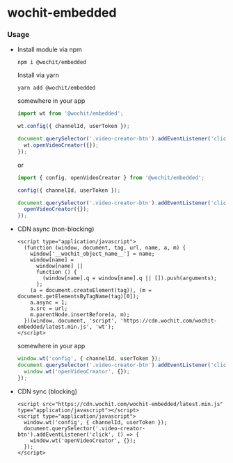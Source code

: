 # wochit-embedded

### Usage
* Install module via npm
  ```shell
  npm i @wochit/embedded
  ```
  Install via yarn
  ```shell
  yarn add @wochit/embedded
  ```
  somewhere in your app
  ```javascript
  import wt from '@wochit/embedded';

  wt.config({ channelId, userToken });
  
  document.querySelector('.video-creator-btn').addEventListener('click', () => {
    wt.openVideoCreator({});
  });
  ```
  or
  ```javascript
  import { config, openVideoCreator } from '@wochit/embedded';
  
  config({ channelId, userToken });
  
  document.querySelector('.video-creator-btn').addEventListener('click', () => {
    openVideoCreator({});
  });
  ```

* CDN async (non-blocking)
  ```xhtml
  <script type="application/javascript">
    (function (window, document, tag, url, name, a, m) {
      window['__wochit_object_name__'] = name;
      window[name] =
        window[name] ||
        function () {
          (window[name].q = window[name].q || []).push(arguments);
        };
      (a = document.createElement(tag)), (m = document.getElementsByTagName(tag)[0]);
      a.async = 1;
      a.src = url;
      m.parentNode.insertBefore(a, m);
    })(window, document, 'script', 'https://cdn.wochit.com/wochit-embedded/latest.min.js', 'wt');
  </script>
  ```
  somewhere in your app
  ```javascript
  window.wt('config', { channelId, userToken });
  document.querySelector('.video-creator-btn').addEventListener('click', () => {
    window.wt('openVideoCreator', {});
  });
  ```
  
* CDN sync (blocking)
  ```xhtml
  <script src="https://cdn.wochit.com/wochit-embedded/latest.min.js" type="application/javascript"></script>
  <script type="application/javascript">
    window.wt('config', { channelId, userToken });
    document.querySelector('.video-creator-btn').addEventListener('click', () => {
      window.wt('openVideoCreator', {});
    });
  </script>
  ```
